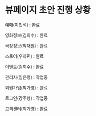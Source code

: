 # 뷰페이지 초안 진행 상황
예매(이민석) : 완료 

영화정보(김희수) : 완료

극장정보(박재원) : 완료

스토어(우하민) : 완료

이벤트(김희수) : 완료

관리자(임은령) : 작업중

회원가입(박가영) : 완료

로그인(강주형) : 작업중

고객센터(박가영) : 완료

